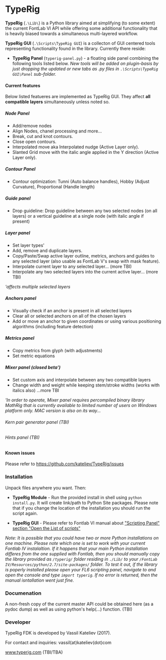 # TypeRig
**TypeRig** (`.\Lib\`) is a Python library aimed at simplifying (to some extent) the current FontLab VI API while offering some additional functionality that is heavily biased towards a simultaneous multi-layered workflow.

**TypeRig GUI** (`.\Scripts\TypeRig GUI`) is a collecton of GUI centered tools representing functionality found in the library. Currently there reside:
- **TypeRig Panel** (`typerig-panel.py`) - a floating side panel combining the following tools listed below. 
*New tools will be added on plugin-basis by just dropping the updated or new tabs as .py files in `.\Scripts\TypeRig GUI\Panel` sub-folder.*

#### Current features
Below listed featueres are implemented as TypeRig GUI. They affect **all compatible layers** simultaneously unless noted so.

##### Node Panel
- Add/remove nodes 
- Align Nodes, chanel processing and more... 
- Break, cut and knot contours.
- Close open contours.
- Interpolated move aka Interpolated nudge (Active Layer only).
- Slanted Grid move with the italic angle applied in the Y direction (Active Layer only).

##### Contour Panel
- Contour optimization: Tunni (Auto balance handles), Hobby (Adjust Curvature), Proportional (Handle length)

##### Guide panel
- Drop guideline: Drop guideline between any two selected nodes (on all layers) or a vertical guideline at a single node (with italic angle if present) 

##### Layer panel
- Set layer types'
- Add, remove and duplicate layers.
- Copy/Paste/Swap active layer outline, metrics, anchors and guides to any selected layer (also usable as FontLab V's swap with mask feature).
- Interpolate current layer to any selected layer... (more TBI)
- Interpolate any two selected layers into the current active layer... (more TBI)

*'affects multiple selected layers*

##### Anchors panel
- Visually check if an anchor is present in all selected layers
- Clear all or selected anchors on all of the chosen layers
- Add or move an anchor to given coordinates or using various positioning algorithms (including feature detection)

##### Metrics panel
- Copy metrics from glyph (with adjustments)
- Set metric equations

##### Mixer panel (closed beta')
- Set custom axis and interpolate between any two compatible layers
- Change width and weight while keeping stem/stroke widths (works with italics also)
...more TBI

*'In order to operate, Mixer panel requires percompiled binary library MathRig that is currently available to limited number of users on Windows platform only. MAC version is also on its way...*

###### *Kern pair generator panel (TBI)*
###### *Hints panel (TBI)*

#### Known issues
Please refer to https://github.com/kateliev/TypeRig/issues

### Installation
Unpack files anywhere you want. Then:
- **TypeRig Module** - Run the provided install in shell using `python install.py`. It will create link/path to Python Site packages. Please note that if you change the location of the installation you should run the script again.

- **TypeRig GUI** - Please refer to Fontlab VI manual about ["Scripting Panel" section "Open the List of scripts"](http://help.fontlab.com/fontlab-vi/Scripting-panel/#open-the-list-of-scripts)

*Note: It is possible that you could have two or more Python installations on one machine. Please note which one is set to work with your current Fontlab IV instalaltion. If it happens that your main Python installation differes from the one supplied with Fontlab, then you should manually copy the library provided as `/typerig/` folder residing in `./Lib/` to your `/FontLab IV/Resources/python/2.7/site-packages/` folder. To test it out, if the library is poperly installed please open your FL6 scripting panel, navigate to and open the console and type `import typerig`. If no error is returned, then the manual isntallation went just fine.*

### Documenation
A non-fresh copy of the current master API could be obtained here (as a pydoc dump) as well as using python's help(...) function. (TBI)

### Developer
TypeRig FDK is developed by Vassil Kateliev (2017).

For contact and inquiries: vassil(at)kateliev(dot)com

www.typerig.com (TBI/TBA)
